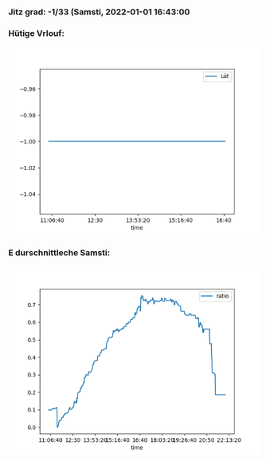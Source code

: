 ### Jitz grad: -1/33 (Samsti, 2022-01-01 16:43:00

### Hütige Vrlouf:
![Graph](Today.png)

### E durschnittleche Samsti:
![Graph](Samsti.png)